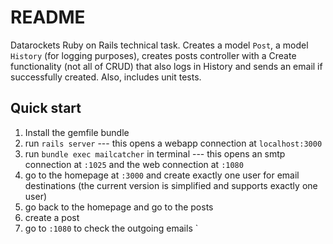 # README

Datarockets Ruby on Rails technical task. Creates a model `Post`, a model `History` (for logging purposes), creates posts controller with a Create functionality (not all of CRUD) that also logs in History and sends an email if successfully created. Also, includes unit tests.

## Quick start

1. Install the gemfile bundle
2. run `rails server` --- this opens a webapp connection at `localhost:3000`
3. run `bundle exec mailcatcher` in terminal --- this opens an smtp connection at `:1025` and the web connection at `:1080`
4. go to the homepage at `:3000` and create exactly one user for email destinations (the current version is simplified and supports exactly one user)
5. go back to the homepage and go to the posts
6. create a post
7. go to `:1080` to check the outgoing emails
`
